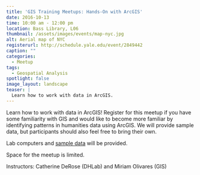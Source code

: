 ```yaml
---
title: 'GIS Training Meetups: Hands-On with ArcGIS'
date: 2016-10-13
time: 10:00 am - 12:00 pm
location: Bass Library, L06
thumbnail: /assets/images/events/map-nyc.jpg
alt: Aerial map of NYC
registerurl: http://schedule.yale.edu/event/2849442
caption: ""
categories:
  - Meetup
tags:
  - Geospatial Analysis
spotlight: false
image_layout: landscape
teaser: |
  Learn how to work with data in ArcGIS.
---
```

Learn how to work with data in ArcGIS! Register for this meetup if you have some familiarity with GIS and would like to become more familiar by identifying patterns in humanities data using ArcGIS. We will provide sample data, but participants should also feel free to bring their own.

Lab computers and <a href='https://drive.google.com/file/d/0BxrxNM6MZSLSdUhiN1FLSFFTekE/view' target='_blank'>sample data</a> will be provided.

Space for the meetup is limited.

Instructors: Catherine DeRose (DHLab) and Miriam Olivares (GIS)
